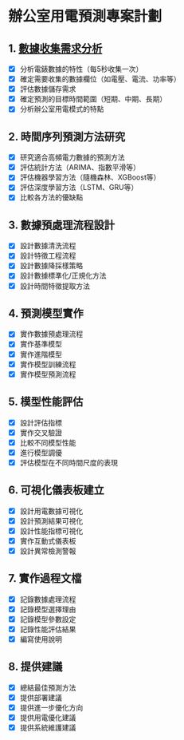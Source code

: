 # 辦公室用電預測專案計劃

## 1. [數據收集需求分析](data_collection_analysis.md)
- [x] 分析電錶數據的特性（每5秒收集一次）
- [x] 確定需要收集的數據欄位（如電壓、電流、功率等）
- [x] 評估數據儲存需求
- [x] 確定預測的目標時間範圍（短期、中期、長期）
- [x] 分析辦公室用電模式的特點

## 2. 時間序列預測方法研究
- [x] 研究適合高頻電力數據的預測方法
- [x] 評估統計方法（ARIMA、指數平滑等）
- [x] 評估機器學習方法（隨機森林、XGBoost等）
- [x] 評估深度學習方法（LSTM、GRU等）
- [x] 比較各方法的優缺點

## 3. 數據預處理流程設計
- [x] 設計數據清洗流程
- [x] 設計特徵工程流程
- [x] 設計數據降採樣策略
- [x] 設計數據標準化/正規化方法
- [x] 設計時間特徵提取方法

## 4. 預測模型實作
- [x] 實作數據預處理流程
- [x] 實作基準模型
- [x] 實作進階模型
- [x] 實作模型訓練流程
- [x] 實作模型預測流程

## 5. 模型性能評估
- [x] 設計評估指標
- [x] 實作交叉驗證
- [x] 比較不同模型性能
- [x] 進行模型調優
- [x] 評估模型在不同時間尺度的表現

## 6. 可視化儀表板建立
- [x] 設計用電數據可視化
- [x] 設計預測結果可視化
- [x] 設計性能指標可視化
- [x] 實作互動式儀表板
- [x] 設計異常檢測警報

## 7. 實作過程文檔
- [x] 記錄數據處理流程
- [x] 記錄模型選擇理由
- [x] 記錄模型參數設定
- [x] 記錄性能評估結果
- [x] 編寫使用說明

## 8. 提供建議
- [x] 總結最佳預測方法
- [x] 提供部署建議
- [x] 提供進一步優化方向
- [x] 提供用電優化建議
- [x] 提供系統維護建議
